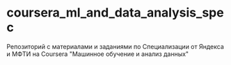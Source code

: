 # coursera_ml_and_data_analysis_spec
Репозиторий с материалами и заданиями по Специализации от Яндекса и МФТИ на Coursera "Машинное обучение и анализ данных"
